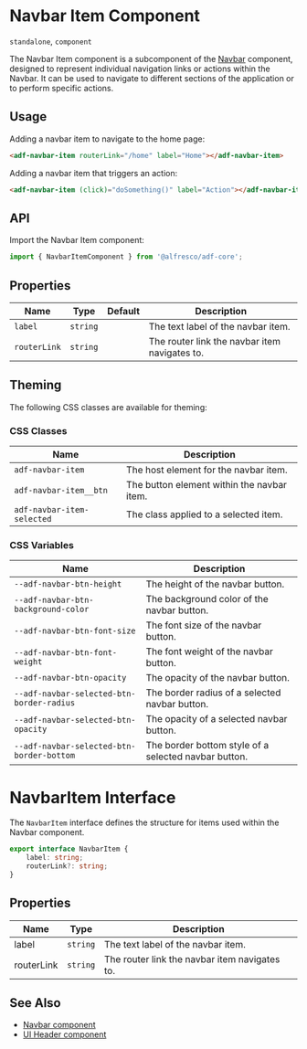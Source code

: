 # Navbar Item Component

`standalone`, `component`

The Navbar Item component is a subcomponent of the [Navbar](./navbar.component.md) component, designed to represent individual navigation links or actions within the Navbar. It can be used to navigate to different sections of the application or to perform specific actions.

## Usage

Adding a navbar item to navigate to the home page:

```html
<adf-navbar-item routerLink="/home" label="Home"></adf-navbar-item>
```

Adding a navbar item that triggers an action:

```html
<adf-navbar-item (click)="doSomething()" label="Action"></adf-navbar-item>
```

## API

Import the Navbar Item component:

```typescript
import { NavbarItemComponent } from '@alfresco/adf-core';
```

## Properties

| Name         | Type     | Default | Description                                   |
|--------------|----------|---------|-----------------------------------------------|
| `label`      | `string` |         | The text label of the navbar item.            |
| `routerLink` | `string` |         | The router link the navbar item navigates to. |

## Theming

The following CSS classes are available for theming:

### CSS Classes

| Name                       | Description                                |
|----------------------------|--------------------------------------------|
| `adf-navbar-item`          | The host element for the navbar item.      |
| `adf-navbar-item__btn`     | The button element within the navbar item. |
| `adf-navbar-item-selected` | The class applied to a selected item.      |

### CSS Variables

| Name                                      | Description                                          |
|-------------------------------------------|------------------------------------------------------|
| `--adf-navbar-btn-height`                 | The height of the navbar button.                     |
| `--adf-navbar-btn-background-color`       | The background color of the navbar button.           |
| `--adf-navbar-btn-font-size`              | The font size of the navbar button.                  |
| `--adf-navbar-btn-font-weight`            | The font weight of the navbar button.                |
| `--adf-navbar-btn-opacity`                | The opacity of the navbar button.                    |
| `--adf-navbar-selected-btn-border-radius` | The border radius of a selected navbar button.       |
| `--adf-navbar-selected-btn-opacity`       | The opacity of a selected navbar button.             |
| `--adf-navbar-selected-btn-border-bottom` | The border bottom style of a selected navbar button. |

# NavbarItem Interface

The `NavbarItem` interface defines the structure for items used within the Navbar component.

```typescript
export interface NavbarItem {
    label: string;
    routerLink?: string;
}
```

## Properties

| Name       | Type     | Description                                   |
|------------|----------|-----------------------------------------------|
| label      | `string` | The text label of the navbar item.            |
| routerLink | `string` | The router link the navbar item navigates to. |


## See Also

-   [Navbar component](./navbar.component.md)
-   [UI Header component](../ui-header.component.md)
